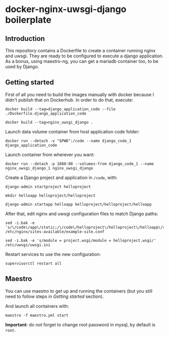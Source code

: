 # docker-nginx-uwsgi-django boilerplate

## Introduction

This repository contains a Dockerfile to create a container running nginx and uwsgi. They are ready to be configured to execute a django application.
As a bonus, using maestro-ng, you can get a mariadb container too, to be used by Django.

## Getting started

First of all you need to build the images manually with docker because I didn't publish that on Dockerhub. In order to do that, execute:
```
docker build --tag=django_application_code --file ./Dockerfile.django_application_code
```
```
docker build --tag=nginx_uwsgi_django .
```

Launch data volume container from host application code folder:
```
docker run --detach -v "$PWD":/code --name django_code_1 django_application_code
```
Launch container from wherever you want:
```
docker run --detach -p 1080:80 --volumes-from django_code_1 --name nginx_uwsgi_django_1 nginx_uwsgi_django
```

Create a Django project and application in `/code`, with:
```
django-admin startproject helloproject
```
```
mkdir helloapp helloproject/helloproject
```
```
django-admin startapp helloapp helloproject/helloproject/helloapp
```

After that, edit nginx and uwsgi configuration files to match Django paths:

```
sed -i.bak -e 's/\/code\/app\/static;/\/code\/helloproject\/helloproject\/helloapp\/static;/' /etc/nginx/sites-available/example-site.conf
```
```
sed -i.bak -e 's/module = project.wsgi/module = helloproject.wsgi/' /etc/uwsgi/uwsgi.ini
```
Restart services to use the new configuration:
```
supervisorctl restart all
```
## Maestro
You can use maestro to get up and running the containers (but you still need to follow steps in *Getting started* section).

And launch all containers with:
```
maestro -f maestro.yml start
```
**Important**: do not forget to change root password in mysql, by default is `root`.

